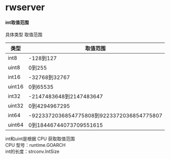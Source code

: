 # rwserver

#### int取值范围
具体类型	取值范围

|类型    | 取值范围      | 
| ------ | ------        | 
| int8   | -128到127     | 
| uint8  | 0到255        |
| int16  | -32768到32767 |
| uint16 | 0到65535      |
| int32  | -2147483648到2147483647  |
| uint32 | 0到4294967295 |
| int64  | -9223372036854775808到9223372036854775807 |
| uint64 | 0到18446744073709551615 |
 
int和uint是根据 CPU 获取取值范围   
CPU 型号：runtime.GOARCH  
int的长度：strconv.IntSize

	 
	  
	  
	  